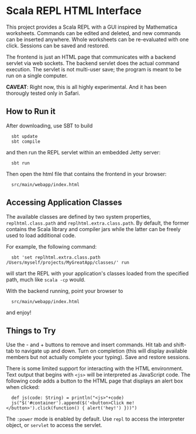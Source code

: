 Scala REPL HTML Interface
=========================

This project provides a Scala REPL with a GUI inspired by Mathematica worksheets. Commands can be edited and deleted, and new commands can be inserted anywhere. Whole worksheets can be re-evaluated with one click. Sessions can be saved and restored.

The frontend is just an HTML page that communicates with a backend servlet via web sockets. The backend servlet does the actual command execution. The servlet is not multi-user save; the program is meant to be run on a single computer.

**CAVEAT**: Right now, this is all highly experimental. And it has been thorougly tested only in Safari.

How to Run it
-------------

After downloading, use SBT to build

      sbt update
      sbt compile

and then run the REPL servlet within an embedded Jetty server:

      sbt run

Then open the html file that contains the frontend in your browser:

      src/main/webapp/index.html



Accessing Application Classes
-----------------------------

The available classes are defined by two system properties, `replhtml.class.path` and `replhtml.extra.class.path`. By default, the former contains the Scala library and compiler jars while the latter can be freely used to load additional code.

For example, the following command:

      sbt 'set replhtml.extra.class.path /Users/myself/projects/MyGreatApp/classes/' run

will start the REPL with your application's classes loaded from the specified path, much like `scala -cp` would.

With the backend running, point your browser to

      src/main/webapp/index.html

and enjoy!


Things to Try
-------------

Use the - and + buttons to remove and insert commands. Hit tab and shift-tab to navigate up and down. Turn on completion (this will display available members but not actually complete your typing). Save and restore sessions.

There is some limited support for interacting with the HTML environment. Text output that begins with `<js>` will be interpreted as JavaScript code. The following code adds a button to the HTML page that displays an alert box when clicked:

      def js(code: String) = println("<js>"+code)
      js("$('#container').append($('<button>Click me!</button>').click(function() { alert('hey!') }))")

The `:power` mode is enabled by default. Use `repl` to access the interpreter object, or `servlet` to access the servlet.
